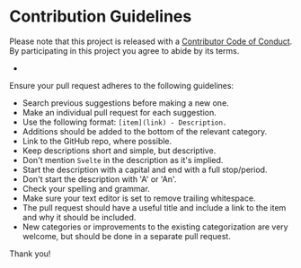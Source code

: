 # Contribution Guidelines

Please note that this project is released with a [Contributor Code of Conduct](code-of-conduct.md). By participating in this project you agree to abide by its terms.

-

Ensure your pull request adheres to the following guidelines:

- Search previous suggestions before making a new one.
- Make an individual pull request for each suggestion.
- Use the following format: `[item](link) - Description.`
- Additions should be added to the bottom of the relevant category.
- Link to the GitHub repo, where possible.
- Keep descriptions short and simple, but descriptive.
- Don't mention `Svelte` in the description as it's implied.
- Start the description with a capital and end with a full stop/period.
- Don't start the description with 'A' or 'An'.
- Check your spelling and grammar.
- Make sure your text editor is set to remove trailing whitespace.
- The pull request should have a useful title and include a link to the item and why it should be included.
- New categories or improvements to the existing categorization are very welcome, but should be done in a separate pull request.

Thank you!